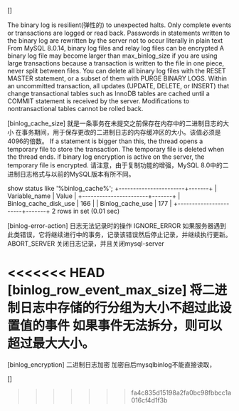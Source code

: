 []

The binary log is resilient(弹性的) to unexpected halts. 
Only complete events or transactions are logged or read back.
Passwords in statements written to the binary log are rewritten by the server not to occur literally in plain text
From MySQL 8.0.14, binary log files and relay log files can be encrypted
A binary log file may become larger than max_binlog_size if you are using large transactions because a transaction is written to the file in one piece, never split between files.
You can delete all binary log files with the RESET MASTER statement, or a subset of them with PURGE BINARY LOGS. 
Within an uncommitted transaction, all updates (UPDATE, DELETE, or INSERT) that change transactional tables such as InnoDB tables are cached until a COMMIT statement is received by the server. 
Modifications to nontransactional tables cannot be rolled back.

[binlog_cache_size]
就是一条事务在未提交之前保存在内存中的二进制日志的大小
在事务期间，用于保存更改的二进制日志的内存缓冲区的大小。该值必须是4096的倍数。
If a statement is bigger than this, the thread opens a temporary file to store the transaction. The temporary file is deleted when the thread ends. 
if binary log encryption is active on the server, the temporary file is encrypted.
请注意，由于复制功能的增强，MySQL 8.0中的二进制日志格式与以前的MySQL版本有所不同。


show status like '%binlog_cache%';
+-----------------------+-------+
| Variable_name         | Value |
+-----------------------+-------+
| Binlog_cache_disk_use | 166   |
| Binlog_cache_use      | 177   |
+-----------------------+-------+
2 rows in set (0.01 sec)


[binlog-error-action]
日志无法记录时的操作
IGNORE_ERROR 如果服务器遇到此类错误，它将继续进行中的事务，记录该错误然后停止记录，并继续执行更新。
ABORT_SERVER 关闭日志记录，并且关闭mysql-server

<<<<<<< HEAD
[binlog_row_event_max_size]
将二进制日志中存储的行分组为大小不超过此设置值的事件
如果事件无法拆分，则可以超过最大大小。
=======

[binlog_encryption]
二进制日志加密
加密自后mysqlbinlog不能直接读取，


[]
>>>>>>> fa4c835d15198a2fa0bc98fbbcc1a016cf4d1f3b
